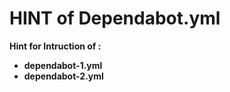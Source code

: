 # **HINT of Dependabot.yml**

**Hint for Intruction of :**
- **dependabot-1.yml**
- **dependabot-2.yml**
